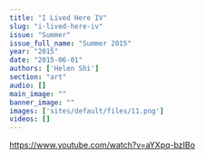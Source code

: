 ```yaml
---
title: "I Lived Here IV"
slug: "i-lived-here-iv"
issue: "Summer"
issue_full_name: "Summer 2015"
year: "2015"
date: "2015-06-01"
authors: ['Helen Shi']
section: "art"
audio: []
main_image: ""
banner_image: ""
images: ['sites/default/files/11.png']
videos: []
---
```

https://www.youtube.com/watch?v=aYXpq-bzIBo

